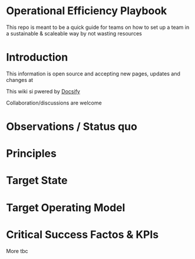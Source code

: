 # Operational Efficiency Playbook
This repo is meant to be a quick guide for teams on how to set up a team in a sustainable &amp; scaleable way by not wasting resources
# Introduction
This information is open source and accepting new pages, updates and changes at

This wiki si pwered by [Docsify](https://docsify.js.org/#/?id=docsify)

Collaboration/discussions are welcome

# Observations / Status quo

# Principles

# Target State

# Target Operating Model

# Critical Success Factos & KPIs

More tbc
